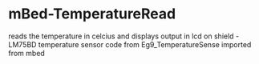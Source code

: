 # mBed-TemperatureRead
reads the temperature in celcius and displays output in lcd on shield - LM75BD temperature sensor
code from Eg9_TemperatureSense imported from mbed
